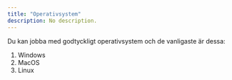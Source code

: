 ```yaml
---
title: "Operativsystem" 
description: No description.
---
```


Du kan jobba med godtyckligt operativsystem och de vanligaste är dessa:

1. Windows
1. MacOS
1. Linux





